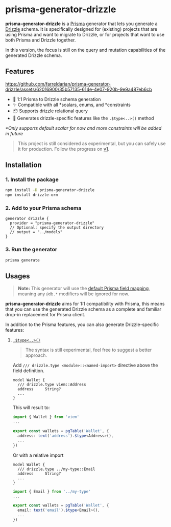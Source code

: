 # prisma-generator-drizzle

**prisma-generator-drizzle** is a [Prisma](https://www.prisma.io/) generator that lets you generate a [Drizzle](https://orm.drizzle.team/) schema. It is specifically designed for (existing) projects that are using Prisma and want to migrate to Drizzle, or for projects that want to use both Prisma and Drizzle together.

In this version, the focus is still on the query and mutation capabilities of the generated Drizzle schema.

## Features

https://github.com/farreldarian/prisma-generator-drizzle/assets/62016900/35b57135-614e-4e07-920b-9e9a487eb6cb

- 🤝 1:1 Prisma to Drizzle schema generation
- ✨ Compatible with all \*scalars, enums, and \*constraints
- 📦 Supports drizzle relational query
- 🚀 Generates drizzle-specific features like the `.$type<..>()` method

_\*Only supports default scalar for now and more constraints will be added in future_

> This project is still considered as experimental, but you can safely use it for production. Follow the progress on [v1](https://github.com/farreldarian/prisma-generator-drizzle/issues/1).

## Installation

### 1. Install the package

```bash
npm install -D prisma-generator-drizzle
npm install drizzle-orm
```

### 2. Add to your Prisma schema

```prisma
generator drizzle {
  provider = "prisma-generator-drizzle"
  // Optional: specify the output directory
  // output = "../models"
}
```

### 3. Run the generator

```bash
prisma generate
```

## Usages

> **Note:** This generator will use the [default Prisma field mapping](https://www.prisma.io/docs/orm/reference/prisma-schema-reference#model-field-scalar-types), meaning any `@db.*` modifiers will be ignored for now.

**prisma-generator-drizzle** aims for 1:1 compatibility with Prisma, this means that you can use the generated Drizzle schema as a complete and familiar drop-in replacement for Prisma client.

In addition to the Prisma features, you can also generate Drizzle-specific features:

1. [`.$type<..>()`](https://orm.drizzle.team/docs/column-types/mysql#customizing-column-data-type)

   > The syntax is still experimental, feel free to suggest a better approach.

   Add `/// drizzle.type <module>::<named-import>` directive above the field definition.

   ```prisma
   model Wallet {
     /// drizzle.type viem::Address
     address     String?
     ...
   }
   ```

   This will result to:

   ```ts
   import { Wallet } from 'viem'
   ...

   export const wallets = pgTable('Wallet', {
     address: text('address').$type<Address>(),
     ...
   })
   ```

   Or with a relative import

   ```prisma
   model Wallet {
     /// drizzle.type ../my-type::Email
     address     String?
     ...
   }
   ```

   ```ts
   import { Email } from '../my-type'
   ...

   export const wallets = pgTable('Wallet', {
     email: text('email').$type<Email>(),
     ...
   })
   ```

